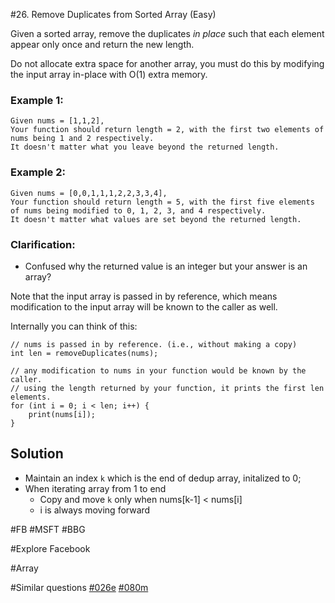 #26. Remove Duplicates from Sorted Array (Easy)

Given a sorted array, remove the duplicates *in place* such that each element appear only once and return the new length.

Do not allocate extra space for another array, you must do this by modifying the input array in-place with O(1) extra memory.

### Example 1:
```
Given nums = [1,1,2],
Your function should return length = 2, with the first two elements of nums being 1 and 2 respectively.
It doesn't matter what you leave beyond the returned length.
```
### Example 2:
```
Given nums = [0,0,1,1,1,2,2,3,3,4],
Your function should return length = 5, with the first five elements of nums being modified to 0, 1, 2, 3, and 4 respectively.
It doesn't matter what values are set beyond the returned length.
```

### Clarification:
- Confused why the returned value is an integer but your answer is an array?

Note that the input array is passed in by reference, which means modification to the input array will be known to the caller as well.

Internally you can think of this:
```
// nums is passed in by reference. (i.e., without making a copy)
int len = removeDuplicates(nums);

// any modification to nums in your function would be known by the caller.
// using the length returned by your function, it prints the first len elements.
for (int i = 0; i < len; i++) {
    print(nums[i]);
}
```
## Solution
- Maintain an index `k` which is the end of dedup array, initalized to 0;
- When iterating array from 1 to end
  - Copy and move `k` only when nums[k-1] < nums[i]
  - i is always moving forward

#FB #MSFT #BBG

#Explore Facebook

#Array

#Similar questions [#026e](../p026e/README.md) [#080m](../p080m/README.md)

